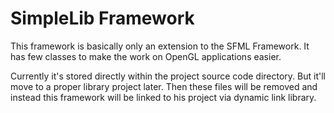SimpleLib Framework
====================
This framework is basically only an extension to the SFML Framework.
It has few classes to make the work on OpenGL applications easier.

Currently it's stored directly within the project source code directory. But it'll move to
a proper library project later. Then these files will be removed and instead this framework will be
linked to his project via dynamic link library.